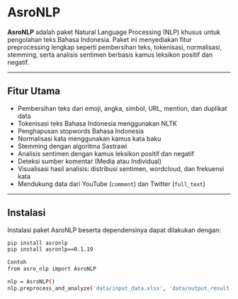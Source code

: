 # AsroNLP

**AsroNLP** adalah paket Natural Language Processing (NLP) khusus untuk pengolahan teks Bahasa Indonesia. Paket ini menyediakan fitur preprocessing lengkap seperti pembersihan teks, tokenisasi, normalisasi, stemming, serta analisis sentimen berbasis kamus leksikon positif dan negatif.

---

## Fitur Utama

- Pembersihan teks dari emoji, angka, simbol, URL, mention, dan duplikat data
- Tokenisasi teks Bahasa Indonesia menggunakan NLTK
- Penghapusan stopwords Bahasa Indonesia
- Normalisasi kata menggunakan kamus kata baku
- Stemming dengan algoritma Sastrawi
- Analisis sentimen dengan kamus leksikon positif dan negatif
- Deteksi sumber komentar (Media atau Individual)
- Visualisasi hasil analisis: distribusi sentimen, wordcloud, dan frekuensi kata
- Mendukung data dari YouTube (`comment`) dan Twitter (`full_text`)

---

## Instalasi

Instalasi paket AsroNLP beserta dependensinya dapat dilakukan dengan:

```bash
pip install asronlp
pip install asronlp==0.1.19

Contoh
from asro_nlp import AsroNLP

nlp = AsroNLP()
nlp.preprocess_and_analyze('data/input_data.xlsx', 'data/output_result.xlsx')
